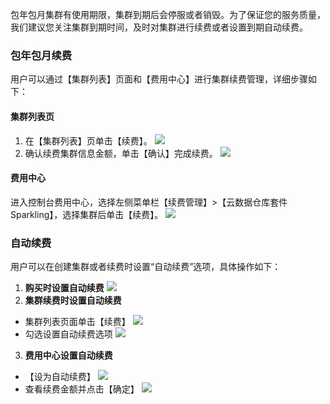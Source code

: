 包年包月集群有使用期限，集群到期后会停服或者销毁。为了保证您的服务质量，我们建议您关注集群到期时间，及时对集群进行续费或者设置到期自动续费。

### 包年包月续费

用户可以通过【集群列表】页面和【费用中心】进行集群续费管理，详细步骤如下：

#### 集群列表页
1. 在【集群列表】页单击【续费】。
   ![](https://main.qcloudimg.com/raw/26270aef340e6e7c0f8f21da5dac1534.png)
2. 确认续费集群信息金额，单击【确认】完成续费。
	 ![](https://main.qcloudimg.com/raw/df4e36ef4b7ae6aed06b042ada4eda20.png)

#### 费用中心
进入控制台费用中心，选择左侧菜单栏【续费管理】>【云数据仓库套件Sparkling】，选择集群后单击【续费】。
![](https://main.qcloudimg.com/raw/72d0ef7c6bab16414d910734fae4a5b8.png)

### 自动续费
用户可以在创建集群或者续费时设置“自动续费”选项，具体操作如下：
1. **购买时设置自动续费**
  ![](https://main.qcloudimg.com/raw/6a9d57f6d87b353530be1e4dad65a898.png)
2. **集群续费时设置自动续费**
 -  集群列表页面单击【续费】
![](https://main.qcloudimg.com/raw/26270aef340e6e7c0f8f21da5dac1534.png)
 - 勾选设置自动续费选项
![](https://main.qcloudimg.com/raw/f22a0c270e3cf478fffe4177c1f84e75.png)

3. **费用中心设置自动续费**
 - 【设为自动续费】
![](https://main.qcloudimg.com/raw/ab06babf92d6c6cb3d3139d103da5c49.png)
 - 查看续费金额并点击【确定】
![](https://main.qcloudimg.com/raw/7f96e691f4dcedc9e2ba62e4c7960492.png)

